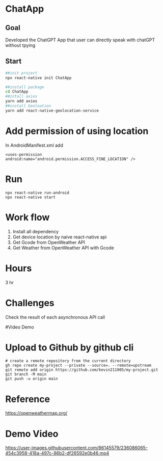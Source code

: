 # ChatApp 

## Goal
Developed the ChatGPT App that user can directly speak with chatGPT without tpying
## Start

```bash 
##init project 
npx react-native init ChatApp  

##install package 
cd ChatApp  
##intall axios
yarn add axios 
##install Geoloation 
yarn add react-native-geolocation-service
```

# Add permission of using location 
In AndroidManifest.xml add 
```
<uses-permission android:name="android.permission.ACCESS_FINE_LOCATION" />
```
# Run

```
npx react-native run-android 
npx react-native start
```
# 

# Work flow 

1. Install all dependency 
2. Get device location by naive react-native api
3. Get Gcode from OpenWeather API
4. Get Weather from OpenWeather API with Gcode 

# Hours 
3 hr

# Challenges

Check the result of each asynchronous API call 

#Video Demo


# Upload to Github by github cli 

```
# create a remote repository from the current directory
gh repo create my-project --private --source=. --remote=upstream
git remote add origin https://github.com/kevin211005/my-project.git
git branch -M main
git push -u origin main
```

# Reference 
https://openweathermap.org/

# Demo Video 




https://user-images.githubusercontent.com/86145579/236086065-454c3958-418a-497c-86b2-df26592e0b46.mp4



